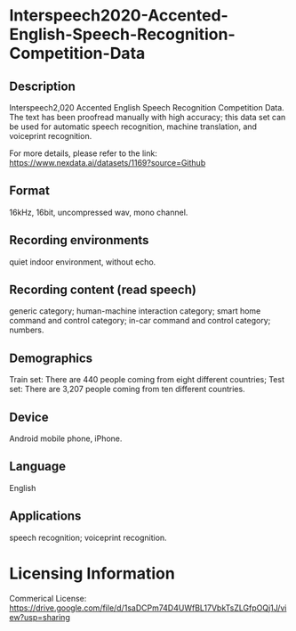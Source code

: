 # Interspeech2020-Accented-English-Speech-Recognition-Competition-Data


## Description
Interspeech2,020 Accented English Speech Recognition Competition Data. The text has been proofread manually with high accuracy; this data set can be used for automatic speech recognition, machine translation, and voiceprint recognition.

For more details, please refer to the link: https://www.nexdata.ai/datasets/1169?source=Github


## Format
16kHz, 16bit, uncompressed wav, mono channel.

## Recording environments
quiet indoor environment, without echo.

## Recording content (read speech)
generic category; human-machine interaction category; smart home command and control category; in-car command and control category; numbers.

## Demographics
Train set: There are 440 people coming from eight different countries; Test set: There are 3,207 people coming from ten different countries.

## Device
Android mobile phone, iPhone.

## Language
English

## Applications
speech recognition; voiceprint recognition.

# Licensing Information
Commerical License: https://drive.google.com/file/d/1saDCPm74D4UWfBL17VbkTsZLGfpOQj1J/view?usp=sharing
